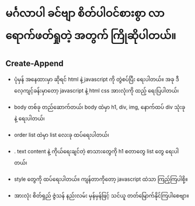
# မင်္ဂလာပါ ခင်ဗျာ စိတ်ပါဝင်စားစွာ လာရောက်ဖတ်ရှုတဲ့ အတွက် ကြိုဆိုပါတယ်။ 

## Create-Append
* ပုံမှန် အနေထားမှာ ဆိုရင် html နဲ့ javascript ကို တွဲစပ်ပြီး ရေးပါတယ်။ အခု ဒီလေ့ကျင့်ခန်းမှာတော့ javascript နဲ့ html css အားလုံးကို ထည့် ရေးပြပါတယ်၊ 

* body တစ်ခု တည်ဆောက်တယ်၊ body ထဲမှာ h1, div, img, နောက်ထပ် div သုံးခု နဲ့ ရေးပါတယ်၊
* order list ထဲမှာ list လေးခု ထပ်ရေးပါတယ်၊

* . text content နဲ့ ကိုယ်ရေးချင်တဲ့ စာသားတွေကို h1 စတာတွေ list တွေ ရေးပါတယ်၊

* style တွေကို ထပ်ရေးပါတယ်။ ကျန်တာကိုတော့ javascript ထဲသာ ကြည့်ကြပါစို့။

* အားလုံး စိတ်ရှည် ဇွဲသန် နည်းလမ်း မှန်မှန်ဖြင့် သင်ယူ တတ်မြောက်နိုင်ကြပါစေဗျာ။